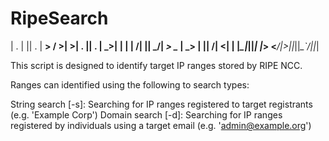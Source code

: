# RipeSearch


| . \| || . \| __> / __>| __>| . || . \|  _>| | |
|   /| ||  _/| _>  \__ \| _> |   ||   /| <__|   |
|_\_\|_||_|  |___> <___/|___>|_|_||_\_\`___/|_|_|


This script is designed to identify target IP ranges stored by RIPE NCC.

Ranges can identified using the following to search types:

String search [-s]: Searching for IP ranges registered to target registrants (e.g. 'Example Corp')
Domain search [-d]: Searching for IP ranges registered by individuals using a target email (e.g. 'admin@example.org')
